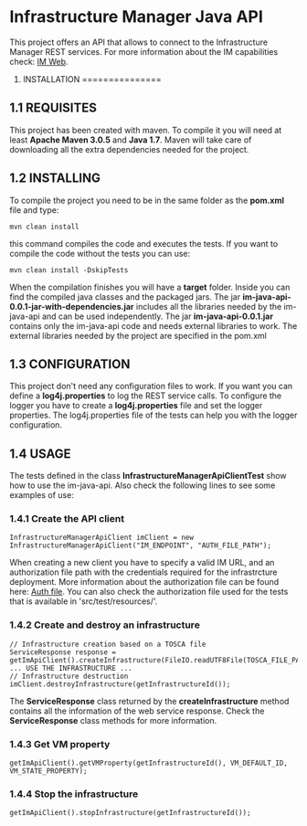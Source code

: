 Infrastructure Manager Java API
===============
This project offers an API that allows to connect to the Infrastructure Manager REST services.
For more information about the IM capabilities check: [IM Web](http://www.grycap.upv.es/im/index.php).

1. INSTALLATION
===============

1.1 REQUISITES
--------------
This project has been created with maven. 
To compile it you will need at least **Apache Maven 3.0.5** and **Java 1.7**.
Maven will take care of downloading all the extra dependencies needed for the project.

1.2 INSTALLING
--------------
To compile the project you need to be in the same folder as the **pom.xml** file and type:
```
mvn clean install
```
this command compiles the code and executes the tests. If you want to compile the code without the tests you can use:
```
mvn clean install -DskipTests
```
When the compilation finishes you will have a **target** folder. Inside you can find the compiled java classes and the packaged jars. The jar **im-java-api-0.0.1-jar-with-dependencies.jar** includes all the libraries needed by the im-java-api and can be used independently. The jar **im-java-api-0.0.1.jar** contains only the im-java-api code and needs external libraries to work. The external libraries needed by the project are specified in the pom.xml

1.3 CONFIGURATION
-----------------
This project don't need any configuration files to work.
If you want you can define a **log4j.properties** to log the REST service calls.
To configure the logger you have to create a **log4j.properties** file and set the logger properties.
The log4j.properties file of the tests can help you with the logger configuration.

1.4 USAGE
-----------------
The tests defined in the class **InfrastructureManagerApiClientTest** show how to use the im-java-api.
Also check the following lines to see some examples of use:

### 1.4.1 Create the API client
```
InfrastructureManagerApiClient imClient = new InfrastructureManagerApiClient("IM_ENDPOINT", "AUTH_FILE_PATH");
```
When creating a new client you have to specify a valid IM URL, and an authorization file path with the credentials required for the infrastrcture deployment.
More information about the authorization file can be found here: [Auth file](http://www.grycap.upv.es/im/doc/client.html#auth-file).
You can also check the authorization file used for the tests that is available in 'src/test/resources/'.

### 1.4.2 Create and destroy an infrastructure
```
// Infrastructure creation based on a TOSCA file
ServiceResponse response = getImApiClient().createInfrastructure(FileIO.readUTF8File(TOSCA_FILE_PATH));
... USE THE INFRASTRUCTURE ...
// Infrastructure destruction
imClient.destroyInfrastructure(getInfrastructureId());
```
The **ServiceResponse** class returned by the **createInfrastructure** method contains all the information of the web service response. Check the **ServiceResponse** class methods for more information.

### 1.4.3 Get VM property
```
getImApiClient().getVMProperty(getInfrastructureId(), VM_DEFAULT_ID, VM_STATE_PROPERTY);
```
### 1.4.4 Stop the infrastructure
```
getImApiClient().stopInfrastructure(getInfrastructureId());
```

